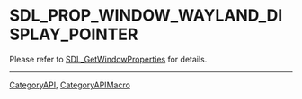 # SDL_PROP_WINDOW_WAYLAND_DISPLAY_POINTER

Please refer to [SDL_GetWindowProperties](SDL_GetWindowProperties) for details.

----
[CategoryAPI](CategoryAPI), [CategoryAPIMacro](CategoryAPIMacro)


